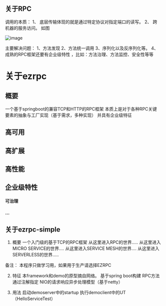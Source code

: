 

## 关于RPC

 
调用的本质：
1、 底层传输体现的就是通过特定协议对指定端口的读写。
2、 跨机器的服务访问。
如图

![image](https://pic1.zhimg.com/50/45366c44f775abfd0ac3b43bccc1abc3_hd.jpg)

主要解决问题：
1、方法发现
2、方法统一调用
3、序列化以及反序列化等。
4、成熟的RPC框架还要有企业级特性 ，比如：方法治理、方法监控、安全性等等


# 关于ezrpc
## 概要
一个基于springboot的兼容TCP和HTTP的RPC框架
本质上是对于各种RPC关键要素的抽象与工厂实现（基于需求，多种实现）
并具有企业级特征

## 高可用
## 高扩展
## 高性能
## 企业级特性
#### 可治理
#### ...

 

## 关于ezrpc-simple

1. 概要
一个入门级的基于TCP的RPC框架
从这里进入RPC的世界.....
从这里进入MICRO SERVICE的世界....
从这里进入SERVICE MESH的世界....
从这里进入SERVERLESS的世界.....


备注：
本程序只做学习用，如果用于生产请选择EZRPC


2. 特征
本framework和demo的原型摘自网络。
基于spring boot构建
RPC方法通过注解指定
NIO的请求响应异步处理模型（基于netty）


3. 用法 
启动demoserver中的startup
执行democlient中的UT（HelloServiceTest）



